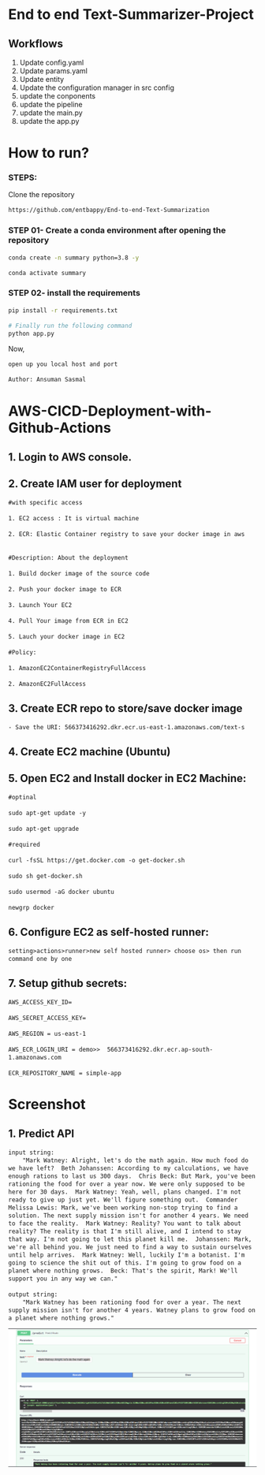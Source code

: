 # End to end Text-Summarizer-Project

## Workflows

1. Update config.yaml
2. Update params.yaml
3. Update entity
4. Update the configuration manager in src config
5. update the conponents
6. update the pipeline
7. update the main.py
8. update the app.py


# How to run?
### STEPS:

Clone the repository

```bash
https://github.com/entbappy/End-to-end-Text-Summarization
```
### STEP 01- Create a conda environment after opening the repository

```bash
conda create -n summary python=3.8 -y
```

```bash
conda activate summary
```


### STEP 02- install the requirements
```bash
pip install -r requirements.txt
```


```bash
# Finally run the following command
python app.py
```

Now,
```bash
open up you local host and port
```


```bash
Author: Ansuman Sasmal
```



# AWS-CICD-Deployment-with-Github-Actions

## 1. Login to AWS console.

## 2. Create IAM user for deployment

	#with specific access

	1. EC2 access : It is virtual machine

	2. ECR: Elastic Container registry to save your docker image in aws


	#Description: About the deployment

	1. Build docker image of the source code

	2. Push your docker image to ECR

	3. Launch Your EC2 

	4. Pull Your image from ECR in EC2

	5. Lauch your docker image in EC2

	#Policy:

	1. AmazonEC2ContainerRegistryFullAccess

	2. AmazonEC2FullAccess

	
## 3. Create ECR repo to store/save docker image
    - Save the URI: 566373416292.dkr.ecr.us-east-1.amazonaws.com/text-s

	
## 4. Create EC2 machine (Ubuntu) 

## 5. Open EC2 and Install docker in EC2 Machine:
	
	
	#optinal

	sudo apt-get update -y

	sudo apt-get upgrade
	
	#required

	curl -fsSL https://get.docker.com -o get-docker.sh

	sudo sh get-docker.sh

	sudo usermod -aG docker ubuntu

	newgrp docker
	
## 6. Configure EC2 as self-hosted runner:
    setting>actions>runner>new self hosted runner> choose os> then run command one by one


## 7. Setup github secrets:

    AWS_ACCESS_KEY_ID=

    AWS_SECRET_ACCESS_KEY=

    AWS_REGION = us-east-1

    AWS_ECR_LOGIN_URI = demo>>  566373416292.dkr.ecr.ap-south-1.amazonaws.com

    ECR_REPOSITORY_NAME = simple-app

# Screenshot

## 1. Predict API

	input string:
		"Mark Watney: Alright, let's do the math again. How much food do we have left?  Beth Johanssen: According to my calculations, we have enough rations to last us 300 days.  Chris Beck: But Mark, you've been rationing the food for over a year now. We were only supposed to be here for 30 days.  Mark Watney: Yeah, well, plans changed. I'm not ready to give up just yet. We'll figure something out.  Commander Melissa Lewis: Mark, we've been working non-stop trying to find a solution. The next supply mission isn't for another 4 years. We need to face the reality.  Mark Watney: Reality? You want to talk about reality? The reality is that I'm still alive, and I intend to stay that way. I'm not going to let this planet kill me.  Johanssen: Mark, we're all behind you. We just need to find a way to sustain ourselves until help arrives.  Mark Watney: Well, luckily I'm a botanist. I'm going to science the shit out of this. I'm going to grow food on a planet where nothing grows.  Beck: That's the spirit, Mark! We'll support you in any way we can."

	output string:
		"Mark Watney has been rationing food for over a year. The next supply mission isn't for another 4 years. Watney plans to grow food on a planet where nothing grows."

![Predict API](api.png)
		
